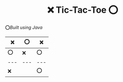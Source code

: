 <h1 align="center">❌ Tic-Tac-Toe ⭕</h1>

 ⭕<i>Built using Java</i><br>


| ❌ | ⭕ | ❌ |
|---|---|---|
| ⭕ | ❌ | ⭕ |
|---|---|---|
| ❌ |   | ⭕ |


